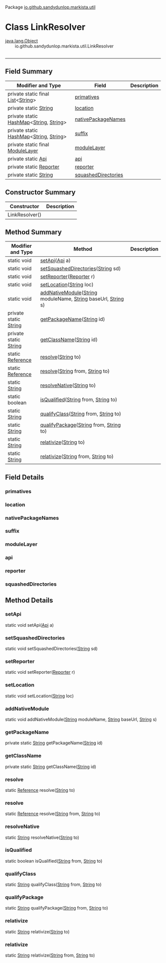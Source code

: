 Package [io.github.sandydunlop.markista.util](index.md)

# Class LinkResolver
[java.lang.Object](https://docs.oracle.com/en/java/javase/24/docs/api/java.base/java/lang/Object.html)<br/>
&nbsp;&nbsp;&nbsp;&nbsp;&nbsp;&nbsp;&nbsp;&nbsp;io.github.sandydunlop.markista.util.LinkResolver<br/>
<br/>

----


## Field Summary

| Modifier and Type                                                                                                                                                                                                                                                                                               | Field                                       | Description |
|-----------------------------------------------------------------------------------------------------------------------------------------------------------------------------------------------------------------------------------------------------------------------------------------------------------------|---------------------------------------------|-------------|
| private static final [List](https://docs.oracle.com/en/java/javase/24/docs/api/java.base/java/util/List.html)&lt;[String](https://docs.oracle.com/en/java/javase/24/docs/api/java.base/java/lang/String.html)&gt;                                                                                               | [primatives](#primatives)                   |             |
| private static [String](https://docs.oracle.com/en/java/javase/24/docs/api/java.base/java/lang/String.html)                                                                                                                                                                                                     | [location](#location)                       |             |
| private static [HashMap](https://docs.oracle.com/en/java/javase/24/docs/api/java.base/java/util/HashMap.html)&lt;[String](https://docs.oracle.com/en/java/javase/24/docs/api/java.base/java/lang/String.html), [String](https://docs.oracle.com/en/java/javase/24/docs/api/java.base/java/lang/String.html)&gt; | [nativePackageNames](#nativepackagenames)   |             |
| private static [HashMap](https://docs.oracle.com/en/java/javase/24/docs/api/java.base/java/util/HashMap.html)&lt;[String](https://docs.oracle.com/en/java/javase/24/docs/api/java.base/java/lang/String.html), [String](https://docs.oracle.com/en/java/javase/24/docs/api/java.base/java/lang/String.html)&gt; | [suffix](#suffix)                           |             |
| private static final [ModuleLayer](https://docs.oracle.com/en/java/javase/24/docs/api/java.base/java/lang/ModuleLayer.html)                                                                                                                                                                                     | [moduleLayer](#modulelayer)                 |             |
| private static [Api](../model/Api.md)                                                                                                                                                                                                                                                                           | [api](#api)                                 |             |
| private static [Reporter](https://docs.oracle.com/en/java/javase/24/docs/api/jdk.javadoc/jdk/javadoc/doclet/Reporter.html)                                                                                                                                                                                      | [reporter](#reporter)                       |             |
| private static [String](https://docs.oracle.com/en/java/javase/24/docs/api/java.base/java/lang/String.html)                                                                                                                                                                                                     | [squashedDirectories](#squasheddirectories) |             |

## Constructor Summary

| Constructor    | Description |
|----------------|-------------|
| LinkResolver() |             |

## Method Summary

| Modifier and Type                                                                                           | Method                                                                                                                                                                                                                                                                                                                                             | Description |
|-------------------------------------------------------------------------------------------------------------|----------------------------------------------------------------------------------------------------------------------------------------------------------------------------------------------------------------------------------------------------------------------------------------------------------------------------------------------------|-------------|
| static void                                                                                                 | [setApi](#setapi)([Api](../model/Api.md) a)                                                                                                                                                                                                                                                                                                        |             |
| static void                                                                                                 | [setSquashedDirectories](#setsquasheddirectories)([String](https://docs.oracle.com/en/java/javase/24/docs/api/java.base/java/lang/String.html) sd)                                                                                                                                                                                                 |             |
| static void                                                                                                 | [setReporter](#setreporter)([Reporter](https://docs.oracle.com/en/java/javase/24/docs/api/jdk.javadoc/jdk/javadoc/doclet/Reporter.html) r)                                                                                                                                                                                                         |             |
| static void                                                                                                 | [setLocation](#setlocation)([String](https://docs.oracle.com/en/java/javase/24/docs/api/java.base/java/lang/String.html) loc)                                                                                                                                                                                                                      |             |
| static void                                                                                                 | [addNativeModule](#addnativemodule)([String](https://docs.oracle.com/en/java/javase/24/docs/api/java.base/java/lang/String.html) moduleName, [String](https://docs.oracle.com/en/java/javase/24/docs/api/java.base/java/lang/String.html) baseUrl, [String](https://docs.oracle.com/en/java/javase/24/docs/api/java.base/java/lang/String.html) s) |             |
| private static [String](https://docs.oracle.com/en/java/javase/24/docs/api/java.base/java/lang/String.html) | [getPackageName](#getpackagename)([String](https://docs.oracle.com/en/java/javase/24/docs/api/java.base/java/lang/String.html) id)                                                                                                                                                                                                                 |             |
| private static [String](https://docs.oracle.com/en/java/javase/24/docs/api/java.base/java/lang/String.html) | [getClassName](#getclassname)([String](https://docs.oracle.com/en/java/javase/24/docs/api/java.base/java/lang/String.html) id)                                                                                                                                                                                                                     |             |
| static [Reference](../model/Reference.md)                                                                   | [resolve](#resolve)([String](https://docs.oracle.com/en/java/javase/24/docs/api/java.base/java/lang/String.html) to)                                                                                                                                                                                                                               |             |
| static [Reference](../model/Reference.md)                                                                   | [resolve](#resolve)([String](https://docs.oracle.com/en/java/javase/24/docs/api/java.base/java/lang/String.html) from, [String](https://docs.oracle.com/en/java/javase/24/docs/api/java.base/java/lang/String.html) to)                                                                                                                            |             |
| static [String](https://docs.oracle.com/en/java/javase/24/docs/api/java.base/java/lang/String.html)         | [resolveNative](#resolvenative)([String](https://docs.oracle.com/en/java/javase/24/docs/api/java.base/java/lang/String.html) to)                                                                                                                                                                                                                   |             |
| static boolean                                                                                              | [isQualified](#isqualified)([String](https://docs.oracle.com/en/java/javase/24/docs/api/java.base/java/lang/String.html) from, [String](https://docs.oracle.com/en/java/javase/24/docs/api/java.base/java/lang/String.html) to)                                                                                                                    |             |
| static [String](https://docs.oracle.com/en/java/javase/24/docs/api/java.base/java/lang/String.html)         | [qualifyClass](#qualifyclass)([String](https://docs.oracle.com/en/java/javase/24/docs/api/java.base/java/lang/String.html) from, [String](https://docs.oracle.com/en/java/javase/24/docs/api/java.base/java/lang/String.html) to)                                                                                                                  |             |
| static [String](https://docs.oracle.com/en/java/javase/24/docs/api/java.base/java/lang/String.html)         | [qualifyPackage](#qualifypackage)([String](https://docs.oracle.com/en/java/javase/24/docs/api/java.base/java/lang/String.html) from, [String](https://docs.oracle.com/en/java/javase/24/docs/api/java.base/java/lang/String.html) to)                                                                                                              |             |
| static [String](https://docs.oracle.com/en/java/javase/24/docs/api/java.base/java/lang/String.html)         | [relativize](#relativize)([String](https://docs.oracle.com/en/java/javase/24/docs/api/java.base/java/lang/String.html) to)                                                                                                                                                                                                                         |             |
| static [String](https://docs.oracle.com/en/java/javase/24/docs/api/java.base/java/lang/String.html)         | [relativize](#relativize)([String](https://docs.oracle.com/en/java/javase/24/docs/api/java.base/java/lang/String.html) from, [String](https://docs.oracle.com/en/java/javase/24/docs/api/java.base/java/lang/String.html) to)                                                                                                                      |             |

## Field Details

### primatives



### location



### nativePackageNames



### suffix



### moduleLayer



### api



### reporter



### squashedDirectories




## Method Details

### setApi

static void setApi([Api](../model/Api.md) a)



### setSquashedDirectories

static void setSquashedDirectories([String](https://docs.oracle.com/en/java/javase/24/docs/api/java.base/java/lang/String.html) sd)



### setReporter

static void setReporter([Reporter](https://docs.oracle.com/en/java/javase/24/docs/api/jdk.javadoc/jdk/javadoc/doclet/Reporter.html) r)



### setLocation

static void setLocation([String](https://docs.oracle.com/en/java/javase/24/docs/api/java.base/java/lang/String.html) loc)



### addNativeModule

static void addNativeModule([String](https://docs.oracle.com/en/java/javase/24/docs/api/java.base/java/lang/String.html) moduleName, [String](https://docs.oracle.com/en/java/javase/24/docs/api/java.base/java/lang/String.html) baseUrl, [String](https://docs.oracle.com/en/java/javase/24/docs/api/java.base/java/lang/String.html) s)



### getPackageName

private static [String](https://docs.oracle.com/en/java/javase/24/docs/api/java.base/java/lang/String.html) getPackageName([String](https://docs.oracle.com/en/java/javase/24/docs/api/java.base/java/lang/String.html) id)



### getClassName

private static [String](https://docs.oracle.com/en/java/javase/24/docs/api/java.base/java/lang/String.html) getClassName([String](https://docs.oracle.com/en/java/javase/24/docs/api/java.base/java/lang/String.html) id)



### resolve

static [Reference](../model/Reference.md) resolve([String](https://docs.oracle.com/en/java/javase/24/docs/api/java.base/java/lang/String.html) to)



### resolve

static [Reference](../model/Reference.md) resolve([String](https://docs.oracle.com/en/java/javase/24/docs/api/java.base/java/lang/String.html) from, [String](https://docs.oracle.com/en/java/javase/24/docs/api/java.base/java/lang/String.html) to)



### resolveNative

static [String](https://docs.oracle.com/en/java/javase/24/docs/api/java.base/java/lang/String.html) resolveNative([String](https://docs.oracle.com/en/java/javase/24/docs/api/java.base/java/lang/String.html) to)



### isQualified

static boolean isQualified([String](https://docs.oracle.com/en/java/javase/24/docs/api/java.base/java/lang/String.html) from, [String](https://docs.oracle.com/en/java/javase/24/docs/api/java.base/java/lang/String.html) to)



### qualifyClass

static [String](https://docs.oracle.com/en/java/javase/24/docs/api/java.base/java/lang/String.html) qualifyClass([String](https://docs.oracle.com/en/java/javase/24/docs/api/java.base/java/lang/String.html) from, [String](https://docs.oracle.com/en/java/javase/24/docs/api/java.base/java/lang/String.html) to)



### qualifyPackage

static [String](https://docs.oracle.com/en/java/javase/24/docs/api/java.base/java/lang/String.html) qualifyPackage([String](https://docs.oracle.com/en/java/javase/24/docs/api/java.base/java/lang/String.html) from, [String](https://docs.oracle.com/en/java/javase/24/docs/api/java.base/java/lang/String.html) to)



### relativize

static [String](https://docs.oracle.com/en/java/javase/24/docs/api/java.base/java/lang/String.html) relativize([String](https://docs.oracle.com/en/java/javase/24/docs/api/java.base/java/lang/String.html) to)



### relativize

static [String](https://docs.oracle.com/en/java/javase/24/docs/api/java.base/java/lang/String.html) relativize([String](https://docs.oracle.com/en/java/javase/24/docs/api/java.base/java/lang/String.html) from, [String](https://docs.oracle.com/en/java/javase/24/docs/api/java.base/java/lang/String.html) to)



